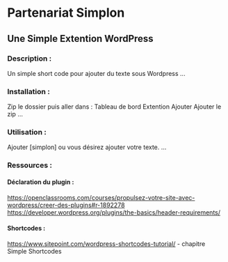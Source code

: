 ﻿# Partenariat Simplon
## Une Simple Extention WordPress

### Description :

Un simple short code pour ajouter du texte sous Wordpress ...

### Installation :

Zip le dossier puis aller dans : Tableau de bord Extention Ajouter Ajouter le zip ...

### Utilisation :

Ajouter [simplon] ou vous désirez ajouter votre texte. ...

### Ressources :
#### Déclaration du plugin :
https://openclassrooms.com/courses/propulsez-votre-site-avec-wordpress/creer-des-plugins#r-1892278  
https://developer.wordpress.org/plugins/the-basics/header-requirements/

#### Shortcodes :
https://www.sitepoint.com/wordpress-shortcodes-tutorial/ - chapitre Simple Shortcodes 
